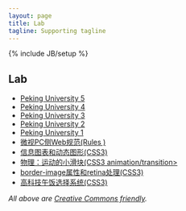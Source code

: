 ```yaml
---
layout: page
title: Lab
tagline: Supporting tagline
---
```

{% include JB/setup %}

<h2>Lab</h2>
<ul class="posts">
    <li><a href="http://www.bennychia.com/pku-en-2015b" target="_blank">Peking University 5</a></li>
    <li><a href="http://www.bennychia.com/pku-en-2015" target="_blank">Peking University 4</a></li>
    <li><a href="http://www.bennychia.com/pku-en" target="_blank">Peking University 3</a></li>
    <li><a href="http://www.bennychia.com/pku-en-b" target="_blank">Peking University 2</a></li>
    <li><a href="http://www.bennychia.com/pku-en-a" target="_blank">Peking University 1</a></li>
    <li><a href="http://z.weishi.qq.com/rule_file.html" target="_blank">微视PC侧Web规范(Rules
    	)</a></li>
    <li><a href="http://www.bennychia.com/lab/mg/index.html" target="_blank">信息图表和动态图形(CSS3)</a></li>
    <li><a href="http://www.bennychia.com/lab/cssanimation" target="_blank">物理：运动的小滑块(CSS3 animation/transition></li>
    <li><a href="http://www.bennychia.com/lab/borderimage" target="_blank">border-image属性和retina处理(CSS3)</a></li>
    <li><a href="http://www.bennychia.com/traditional-decision-maker" target="_blank">高科技午饭选择系统(CSS3)</a></li>
</ul>

*All above are [Creative Commons friendly](http://creativecommons.org/licenses/by/3.0).*